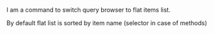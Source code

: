 I am a command to switch query browser to flat items list.

By default flat list is sorted by item name (selector in case of methods)